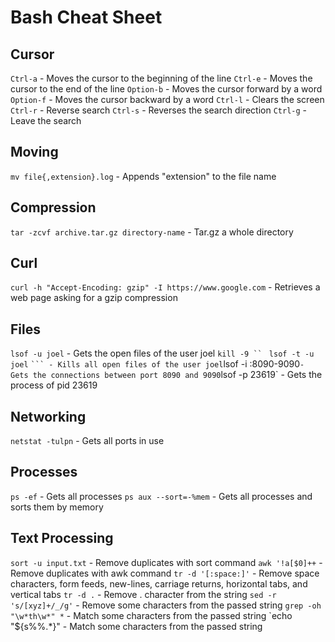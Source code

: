 # Bash Cheat Sheet

## Cursor

`Ctrl-a` - Moves the cursor to the beginning of the line
`Ctrl-e` - Moves the cursor to the end of the line
`Option-b` - Moves the cursor forward by a word
`Option-f` - Moves the cursor backward by a word
`Ctrl-l` - Clears the screen
`Ctrl-r` - Reverse search
`Ctrl-s` - Reverses the search direction
`Ctrl-g` - Leave the search

## Moving

`mv file{,extension}.log` - Appends "extension" to the file name

## Compression

`tar -zcvf archive.tar.gz directory-name` - Tar.gz a whole directory

## Curl

`curl -h "Accept-Encoding: gzip" -I https://www.google.com` - Retrieves a web page asking for a gzip compression

## Files

`lsof -u joel` - Gets the open files of the user joel
`kill -9 `` ` ``lsof -t -u joel`` ` ``` - Kills all open files of the user joel
`lsof -i :8090-9090` - Gets the connections between port 8090 and 9090
`lsof -p 23619` - Gets the process of pid 23619

## Networking

`netstat -tulpn` - Gets all ports in use

## Processes

`ps -ef` - Gets all processes
`ps aux --sort=-%mem` - Gets all processes and sorts them by memory 

## Text Processing

`sort -u input.txt` - Remove duplicates with sort command
`awk '!a[$0]++` - Remove duplicates with awk command
`tr -d '[:space:]'` - Remove space characters, form feeds, new-lines, carriage returns, horizontal tabs, and vertical tabs
`tr -d .` - Remove . character from the string
`sed -r 's/[xyz]+/_/g'` - Remove some characters from the passed string
`grep -oh "\w*th\w*" *` - Match some characters from the passed string
`echo "${s%%.*}" - Match some characters from the passed string
